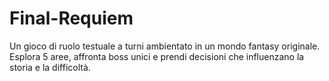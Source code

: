 # Final-Requiem
Un gioco di ruolo testuale a turni ambientato in un mondo fantasy originale. Esplora 5 aree, affronta boss unici e prendi decisioni che influenzano la storia e la difficoltà.
